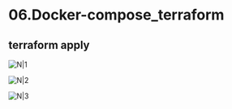 # 06.Docker-compose_terraform

##  terraform apply

![N|1](https://thumb.cloud.mail.ru/weblink/thumb/xw1/4YvR/3egLNnqcj/nginx.JPG?x-email=maildrop%40mail.ru)

![N|2](https://thumb.cloud.mail.ru/weblink/thumb/xw1/vEzA/33sC49EVd/radarr.JPG?x-email=maildrop%40mail.ru)

![N|3](https://thumb.cloud.mail.ru/weblink/thumb/xw1/3wV7/3f5FyjWg3/sonarr.JPG?x-email=maildrop%40mail.ru)
